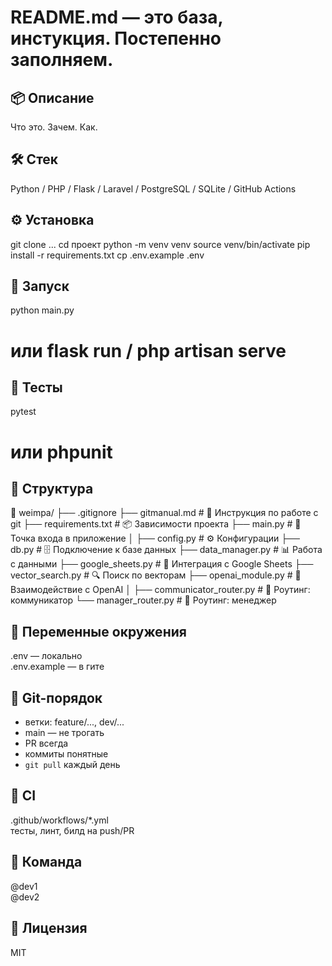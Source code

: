# README.md — это база, инстукция. Постепенно заполняем.

## 📦 Описание
Что это. Зачем. Как. 

## 🛠 Стек
Python / PHP / Flask / Laravel / PostgreSQL / SQLite / GitHub Actions

## ⚙️ Установка
git clone ...
cd проект
python -m venv venv
source venv/bin/activate
pip install -r requirements.txt
cp .env.example .env

## 🚀 Запуск
python main.py
# или flask run / php artisan serve

## 🧪 Тесты
pytest
# или phpunit

## 📁 Структура
📁 weimpa/
├── .gitignore
├── gitmanual.md              # 📝 Инструкция по работе с git
├── requirements.txt          # 📦 Зависимости проекта
├── main.py                   # 🚀 Точка входа в приложение
│
├── config.py                 # ⚙️ Конфигурации
├── db.py                     # 🗄️ Подключение к базе данных
├── data_manager.py           # 📊 Работа с данными
├── google_sheets.py          # 📄 Интеграция с Google Sheets
├── vector_search.py          # 🔍 Поиск по векторам
├── openai_module.py          # 🤖 Взаимодействие с OpenAI
│
├── communicator_router.py    # 📡 Роутинг: коммуникатор
└── manager_router.py         # 🧭 Роутинг: менеджер


## 🔐 Переменные окружения
.env — локально  
.env.example — в гите  

## 🌿 Git-порядок
- ветки: feature/..., dev/...
- main — не трогать
- PR всегда
- коммиты понятные
- `git pull` каждый день

## 🤖 CI
.github/workflows/*.yml  
тесты, линт, билд на push/PR

## 👥 Команда
@dev1  
@dev2

## 📄 Лицензия
MIT
